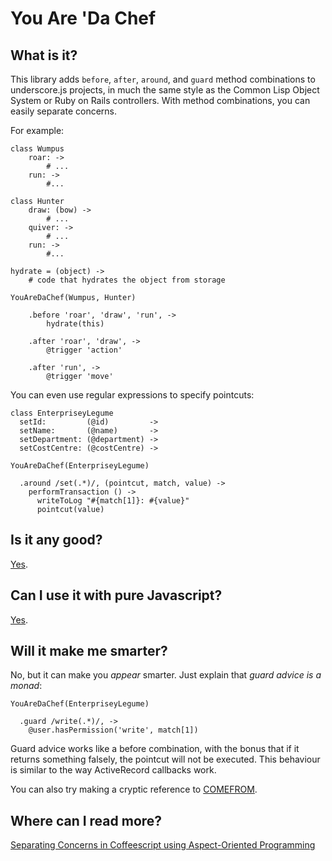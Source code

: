 You Are 'Da Chef
===

What is it?
---

This library adds `before`, `after`, `around`, and `guard` method combinations to underscore.js projects, in much the same style as the Common Lisp Object System or Ruby on Rails controllers. With method combinations, you can easily separate concerns.

For example:

    class Wumpus
        roar: ->
            # ...
        run: ->
            #...

    class Hunter
        draw: (bow) ->
            # ...
        quiver: ->
            # ...
        run: ->
            #...

    hydrate = (object) ->
        # code that hydrates the object from storage

    YouAreDaChef(Wumpus, Hunter)
    
        .before 'roar', 'draw', 'run', ->
            hydrate(this)
            
        .after 'roar', 'draw', ->
            @trigger 'action'
            
        .after 'run', ->
            @trigger 'move'
            
You can even use regular expressions to specify pointcuts:

    class EnterpriseyLegume
      setId:         (@id)         ->
      setName:       (@name)       ->
      setDepartment: (@department) ->
      setCostCentre: (@costCentre) ->
    
    YouAreDaChef(EnterpriseyLegume)
    
      .around /set(.*)/, (pointcut, match, value) ->
        performTransaction () ->
          writeToLog "#{match[1]}: #{value}"
          pointcut(value)
    

Is it any good?
---

[Yes][y].

[y]: http://news.ycombinator.com/item?id=3067434

Can I use it with pure Javascript?
---

[Yes][js].

Will it make me smarter?
---

No, but it can make you *appear* smarter. Just explain that *guard advice is a monad*:
    
    YouAreDaChef(EnterpriseyLegume)
    
      .guard /write(.*)/, ->
        @user.hasPermission('write', match[1])

Guard advice works like a before combination, with the bonus that if it returns something falsely, the pointcut will not be executed. This behaviour is similar to the way ActiveRecord callbacks work.

You can also try making a cryptic reference to [COMEFROM][cf]. 

[cf]: http://en.wikipedia.org/wiki/COMEFROM

Where can I read more?
---

[Separating Concerns in Coffeescript using Aspect-Oriented Programming][blog]

[js]: https://github.com/raganwald/YouAreDaChef/blob/master/lib/YouAreDaChef.js
[blog]: https://github.com/raganwald/homoiconic/blob/master/2011/11/YouAreDaChef.md#readme